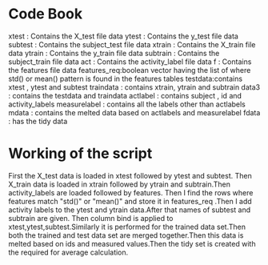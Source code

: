 # Code Book
xtest : Contains the X_test file data
ytest : Contains the y_test file data
subtest : Contains the subject_test file data
xtrain : Contains the X_train file data
ytrain : Contains the y_train file data
subtrain : Contains the subject_train file data
act : Contains the activity_label file data
f : Contains the features file data
features_req:boolean vector having the list of where std() or mean() pattern is found in the features tables
testdata:contains xtest , ytest and subtest
traindata : contains xtrain, ytrain and subtrain
data3 : contains the testdata and traindata
actlabel : contains subject , id and activity_labels
measurelabel : contains all the labels other than actlabels
mdata : contains the melted data based on actlabels and measurelabel
fdata : has the tidy data
# Working of the script
First the X_test data is loaded in xtest followed by ytest and subtest. Then X_train data is loaded in xtrain followed by ytrain and subtrain.Then activity_labels are loaded followed by features. Then I find the rows where features match "std()" or "mean()" and store it in features_req .Then I add activity labels to the ytest and ytrain data.After that names of subtest and subtrain are given.
Then column bind is applied to xtest,ytest,subtest.Similarly it is performed for the trained data set.Then both the trained and test data set are merged together.Then this data is melted based on ids and measured values.Then the tidy set is created with the required for average calculation.

